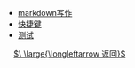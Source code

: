 - [markdown写作](/实用工具/markdown写作/_sidebar.md)
- [快捷键](/实用工具/快捷键/_sidebar.md)
- [测试](/实用工具/测试/_sidebar.md)

&nbsp;
&nbsp;
[$\ \large{\longleftarrow 返回}$](README.md)